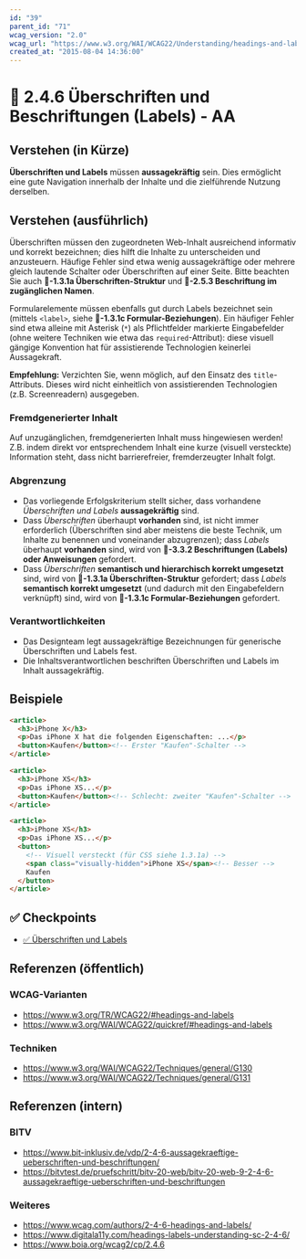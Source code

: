 ```yaml
---
id: "39"
parent_id: "71"
wcag_version: "2.0"
wcag_url: "https://www.w3.org/WAI/WCAG22/Understanding/headings-and-labels.html"
created_at: "2015-08-04 14:36:00"
---
```


# 📜 2.4.6 Überschriften und Beschriftungen (Labels) - AA

## Verstehen (in Kürze)

**Überschriften und Labels** müssen **aussagekräftig** sein. Dies ermöglicht eine gute Navigation innerhalb der Inhalte und die zielführende Nutzung derselben.

## Verstehen (ausführlich)

Überschriften müssen den zugeordneten Web-Inhalt ausreichend informativ und korrekt bezeichnen; dies hilft die Inhalte zu unterscheiden und anzusteuern. Häufige Fehler sind etwa wenig aussagekräftige oder mehrere gleich lautende Schalter oder Überschriften auf einer Seite. Bitte beachten Sie auch **📜-1.3.1a Überschriften-Struktur** und **📜-2.5.3 Beschriftung im zugänglichen Namen**.

Formularelemente müssen ebenfalls gut durch Labels bezeichnet sein (mittels `<label>`, siehe **📜-1.3.1c Formular-Beziehungen**). Ein häufiger Fehler sind etwa alleine mit Asterisk (`*`) als Pflichtfelder markierte Eingabefelder (ohne weitere Techniken wie etwa das `required`-Attribut): diese visuell gängige Konvention hat für assistierende Technologien keinerlei Aussagekraft.

**Empfehlung:** Verzichten Sie, wenn möglich, auf den Einsatz des `title`-Attributs. Dieses wird nicht einheitlich von assistierenden Technologien (z.B. Screenreadern) ausgegeben.



### Fremdgenerierter Inhalt

Auf unzugänglichen, fremdgenerierten Inhalt muss hingewiesen werden! Z.B. indem direkt vor entsprechendem Inhalt eine kurze (visuell versteckte) Information steht, dass nicht barrierefreier, fremderzeugter Inhalt folgt.

### Abgrenzung

- Das vorliegende Erfolgskriterium stellt sicher, dass vorhandene _Überschriften und Labels_ **aussagekräftig** sind.
- Dass _Überschriften_ überhaupt **vorhanden** sind, ist nicht immer erforderlich (Überschriften sind aber meistens die beste Technik, um Inhalte zu benennen und voneinander abzugrenzen); dass _Labels_ überhaupt **vorhanden** sind, wird von **📜-3.3.2 Beschriftungen (Labels) oder Anweisungen** gefordert.
- Dass _Überschriften_ **semantisch und hierarchisch korrekt umgesetzt** sind, wird von **📜-1.3.1a Überschriften-Struktur** gefordert; dass _Labels_ **semantisch korrekt umgesetzt** (und dadurch mit den Eingabefeldern verknüpft) sind, wird von **📜-1.3.1c Formular-Beziehungen** gefordert.

### Verantwortlichkeiten

- Das Designteam legt aussagekräftige Bezeichnungen für generische Überschriften und Labels fest.
- Die Inhaltsverantwortlichen beschriften Überschriften und Labels im Inhalt aussagekräftig.

## Beispiele

```html
<article>
  <h3>iPhone X</h3>
  <p>Das iPhone X hat die folgenden Eigenschaften: ...</p>
  <button>Kaufen</button><!-- Erster "Kaufen"-Schalter -->
</article>

<article>
  <h3>iPhone XS</h3>
  <p>Das iPhone XS...</p>
  <button>Kaufen</button><!-- Schlecht: zweiter "Kaufen"-Schalter -->
</article>

<article>
  <h3>iPhone XS</h3>
  <p>Das iPhone XS...</p>
  <button>
    <!-- Visuell versteckt (für CSS siehe 1.3.1a) -->
    <span class="visually-hidden">iPhone XS</span><!-- Besser -->
    Kaufen
  </button>
</article>
```

## ✅ Checkpoints

- [✅ Überschriften und Labels](ueberschriften-und-labels)

## Referenzen (öffentlich)

### WCAG-Varianten
- <https://www.w3.org/TR/WCAG22/#headings-and-labels>
- <https://www.w3.org/WAI/WCAG22/quickref/#headings-and-labels>

### Techniken
- <https://www.w3.org/WAI/WCAG22/Techniques/general/G130>
- <https://www.w3.org/WAI/WCAG22/Techniques/general/G131>

## Referenzen (intern)

### BITV
- <https://www.bit-inklusiv.de/vdp/2-4-6-aussagekraeftige-ueberschriften-und-beschriftungen/>
- <https://bitvtest.de/pruefschritt/bitv-20-web/bitv-20-web-9-2-4-6-aussagekraeftige-ueberschriften-und-beschriftungen>

### Weiteres
- <https://www.wcag.com/authors/2-4-6-headings-and-labels/>
- <https://www.digitala11y.com/headings-labels-understanding-sc-2-4-6/>
- <https://www.boia.org/wcag2/cp/2.4.6>